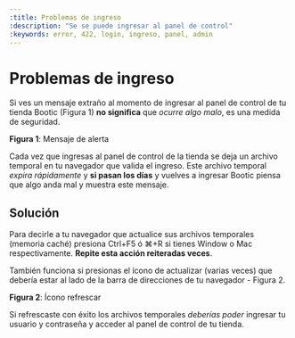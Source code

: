 ```yaml
---
:title: Problemas de ingreso
:description: "Se se puede ingresar al panel de control"
:keywords: error, 422, login, ingreso, panel, admin
---
```


# Problemas de ingreso 

Si ves un mensaje extraño al momento de ingresar al panel de control de tu tienda Bootic (Figura 1) **no
significa** que _ocurre algo malo_, es una medida de seguridad.

<div class="captura">
  <div class="c-contenido">
       <img alt="" src="/img/admin/error_422.png" />
  </div>
  <div class="c-pie"><strong>Figura 1</strong>: Mensaje de alerta</div>
</div>

Cada vez que ingresas al panel de control de la tienda se deja un archivo temporal en tu navegador que valida
el ingreso.  Este archivo temporal _expira rápidamente_ y **si pasan los días** y vuelves a ingresar Bootic
piensa que algo anda mal y muestra este mensaje.

## Solución

Para decirle a tu navegador que actualice sus archivos temporales (memoria caché) presiona Ctrl+F5 ó ⌘+R si tienes Window
o Mac respectivamente. **Repite esta acción reiteradas veces**.

También funciona si presionas el ícono de actualizar (varias veces) que debería estar al lado de la barra de
direcciones de tu navegador - Figura 2.

<div class="captura">
  <div class="c-contenido">
       <img alt="" src="/img/admin/boton_refrescar.png" />
  </div>
  <div class="c-pie"><strong>Figura 2</strong>: Ícono refrescar</div>
</div>

Si refrescaste con éxito los archivos temporales _deberías poder_ ingresar tu usuario y contraseña y acceder
al panel de control de tu tienda.
